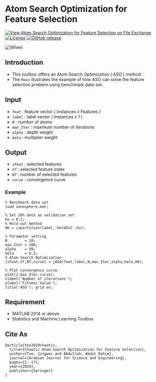 # Atom Search Optimization for Feature Selection

[![View Atom Search Optimization for Feature Selection on File Exchange](https://www.mathworks.com/matlabcentral/images/matlab-file-exchange.svg)](https://www.mathworks.com/matlabcentral/fileexchange/78540-atom-search-optimization-for-feature-selection)
[![License](https://img.shields.io/badge/license-BSD_3-yellow.svg)](https://github.com/JingweiToo/Atom-Search-Optimization-for-Feature-Selection/blob/master/LICENSE)
[![GitHub release](https://img.shields.io/badge/release-1.3-green.svg)](https://github.com/JingweiToo/Atom-Search-Optimization-for-Feature-Selection)

![Wheel](https://www.mathworks.com/matlabcentral/mlc-downloads/downloads/2f88f03f-4813-4247-9322-275df5cead77/028b33c2-ea8c-4fd7-9520-7277eac17a41/images/1595500066.JPG)


## Introduction
* This toolbox offers an Atom Search Optimization ( ASO ) method  
* The `Main` illustrates the example of how ASO can solve the feature selection problem using benchmark data-set. 


## Input
* *`feat`*     : feature vector ( Instances *x* Features )
* *`label`*    : label vector ( Instances *x* 1 )
* *`N`*        : number of atoms
* *`max_Iter`* : maximum number of iterations
* *`alpha`*    : depth weight
* *`beta`*     : multiplier weight


## Output
* *`sFeat`*    : selected features
* *`Sf`*       : selected feature index
* *`Nf`*       : number of selected features
* *`curve`*    : convergence curve


### Example
```code
% Benchmark data set 
load ionosphere.mat;  

% Set 20% data as validation set
ho = 0.2; 
% Hold-out method
HO = cvpartition(label,'HoldOut',ho);

% Parameter setting
N        = 10; 
max_Iter = 100; 
alpha    = 50; 
beta     = 0.2;
% Atom Search Optimization
[sFeat,Sf,Nf,curve] = jASO(feat,label,N,max_Iter,alpha,beta,HO);

% Plot convergence curve
plot(1:max_Iter,curve);
xlabel('Number of iterations');
ylabel('Fitness Value');
title('ASO'); grid on;
```


## Requirement
* MATLAB 2014 or above
* Statistics and Machine Learning Toolbox


## Cite As
```code
@article{too2020chaotic,
  title={Chaotic Atom Search Optimization for Feature Selection},
  author={Too, Jingwei and Abdullah, Abdul Rahim},
  journal={Arabian Journal for Science and Engineering},
  pages={1--17},
  year={2020},
  publisher={Springer}
}
```

